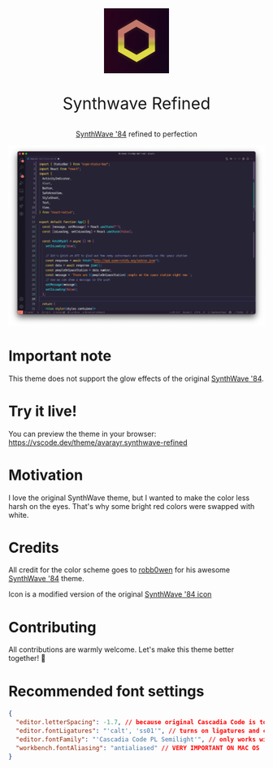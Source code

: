 <p align="center" style="font-size: 32px;"><img src="icon.png" height="128px"></p>
<p align="center" style="font-size: 32px;">Synthwave Refined</p>
<p align="center"><a href="https://marketplace.visualstudio.com/items?itemName=RobbOwen.synthwave-vscode">SynthWave '84</a> refined to perfection</p>
<center><img src="theme.png"></center>

# Important note

This theme does not support the glow effects of the original <a href="https://marketplace.visualstudio.com/items?itemName=RobbOwen.synthwave-vscode">SynthWave '84</a>.

# Try it live!

You can preview the theme in your browser: https://vscode.dev/theme/avarayr.synthwave-refined

# Motivation

I love the original SynthWave theme, but I wanted to make the color less harsh on the eyes.
That's why some bright red colors were swapped with white.

# Credits

All credit for the color scheme goes to <a href="https://github.com/robb0wen">robb0wen</a> for his awesome <a href="https://marketplace.visualstudio.com/items?itemName=RobbOwen.synthwave-vscode">SynthWave '84</a> theme.

Icon is a modified version of the original <a href="https://github.com/robb0wen/synthwave-vscode/blob/master/icon.png">SynthWave '84 icon</a>

# Contributing

All contributions are warmly welcome. Let's make this theme better together! 🤗

# Recommended font settings

```json
{
  "editor.letterSpacing": -1.7, // because original Cascadia Code is too wide
  "editor.fontLigatures": "'calt', 'ss01'", // turns on ligatures and cursive
  "editor.fontFamily": "'Cascadia Code PL Semilight'", // only works with statically generated .ttf files (don't use variable fonts)
  "workbench.fontAliasing": "antialiased" // VERY IMPORTANT ON MAC OS
}
```
